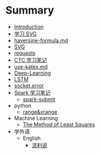 # Summary

* [Introduction](README.md)
* [学习 SVG](posts/svg/svg.md)
* [haversine-formula.md](posts/haversine/haversine-formula.md)
* [SVG](svg.md)
* [requests](posts/python/requests.md)
* [CTC 学习笔记](posts/ctc/learning-ctc.md)
* [use-katex.md](posts/latex/mathematical-formula.md)
* [Deep-Learning](posts/reading/deep-learning/deep-learning.md)
* [LSTM](posts/torch/LSTM.md)
* [socket.error](posts/torch/shared-memory.md)
* [Spark 学习笔记](posts/spark/learning-spark.md)
  * [spark-submit](posts/spark/spark-submit.md)
* python
  * [range&xrange](posts/python/range-xrange.md)
* Machine Learning
  * [The Method of Least Squares](posts/least-square/learning-least-square.md)
* 学外语
  * English
    * [流利说](posts/English/liulishuo.md)

